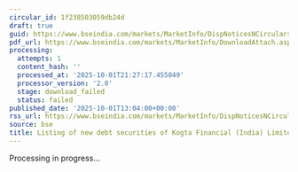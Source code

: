 ```yaml
---
circular_id: 1f238503059db24d
draft: true
guid: https://www.bseindia.com/markets/MarketInfo/DispNoticesNCirculars.aspx?Noticeid={4F8983B8-0E75-4C38-B45E-DC2B61B8D8AD}&noticeno=20251001-62&dt=10/01/2025&icount=62&totcount=83&flag=0
pdf_url: https://www.bseindia.com/markets/MarketInfo/DownloadAttach.aspx?id=20251001-62&attachedId=
processing:
  attempts: 1
  content_hash: ''
  processed_at: '2025-10-01T21:27:17.455049'
  processor_version: '2.0'
  stage: download_failed
  status: failed
published_date: '2025-10-01T13:04:00+00:00'
rss_url: https://www.bseindia.com/markets/MarketInfo/DispNoticesNCirculars.aspx?Noticeid={4F8983B8-0E75-4C38-B45E-DC2B61B8D8AD}&noticeno=20251001-62&dt=10/01/2025&icount=62&totcount=83&flag=0
source: bse
title: Listing of new debt securities of Kogta Financial (India) Limited
---
```


Processing in progress...